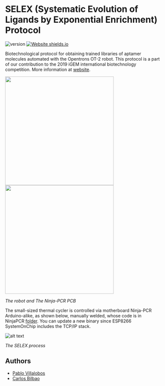 # SELEX (Systematic Evolution of Ligands by Exponential Enrichment) Protocol 
![version](https://img.shields.io/badge/version-1-blue.svg?cacheSeconds=2592000) 
[![Website shields.io](https://img.shields.io/website-up-down-green-red/http/shields.io.svg)](https://2019.igem.org/Team:MADRID_UCM/Landing)

Biotechnological protocol for obtaining trained libraries of aptamer molecules automated with the Opentrons OT-2 robot.
This protocol is a part of our contribution to the 2019 iGEM international biotechnology competition. More information at <a href = "https://2019.igem.org/Team:MADRID_UCM/Landing">website</a>.

<img src="https://github.com/Zildj1an/SELEX/blob/master/img/robot.png" alt="" width="350"/>
<img src="https://github.com/Zildj1an/SELEX/blob/master/img/ninja.png" alt="" width="350"/>

_The robot and The Ninja-PCR PCB_

The small-sized thermal cycler is controlled via motherboard Ninja-PCR Arduino-alike, as shown below, manually welded, whose code is in NinjaPCR [folder](https://github.com/Zildj1an/SELEX/tree/master/NinjaPCR). You can update a new binary since ESP8266 SystemOnChip includes the TCP/IP stack.

![alt text](https://github.com/Zildj1an/SELEX/blob/master/img/aptameros.png)

_The SELEX process_

## Authors
* [Pablo Villalobos](https://github.com/pablo-vs)
* [Carlos Bilbao](https://github.com/Zildj1an)

